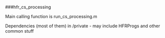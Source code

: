 ###hfr_cs_processing


Main calling function is run_cs_processing.m

Dependencies (most of them) in /private - may include HFRProgs and other common stuff


